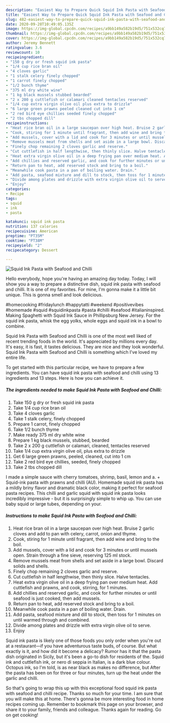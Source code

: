 ```yaml
---
description: "Easiest Way to Prepare Quick Squid Ink Pasta with Seafood and Chilli"
title: "Easiest Way to Prepare Quick Squid Ink Pasta with Seafood and Chilli"
slug: 482-easiest-way-to-prepare-quick-squid-ink-pasta-with-seafood-and-chilli
date: 2020-09-28T10:49:05.135Z
image: https://img-global.cpcdn.com/recipes/a9bb149a582b19d5/751x532cq70/squid-ink-pasta-with-seafood-and-chilli-recipe-main-photo.jpg
thumbnail: https://img-global.cpcdn.com/recipes/a9bb149a582b19d5/751x532cq70/squid-ink-pasta-with-seafood-and-chilli-recipe-main-photo.jpg
cover: https://img-global.cpcdn.com/recipes/a9bb149a582b19d5/751x532cq70/squid-ink-pasta-with-seafood-and-chilli-recipe-main-photo.jpg
author: Jeremy Bennett
ratingvalue: 3.6
reviewcount: 10
recipeingredient:
- "150 g dry or fresh squid ink pasta"
- "1/4 cup rice bran oil"
- "4 cloves garlic"
- "1 stalk celery finely chopped"
- "1 carrot finely chopped"
- "1/2 bunch thyme"
- "375 ml dry white wine"
- "1 kg black mussels stubbed bearded"
- "2 x 200 g cuttlefish or calamari cleaned tentacles reserved"
- "1/4 cup extra virgin olive oil plus extra to drizzle"
- "6 large green prawns peeled cleaned cut into 1 cm"
- "2 red bird eye chillies seeded finely chopped"
- "2 tbs chopped dill"
recipeinstructions:
- "Heat rice bran oil in a large saucepan over high heat. Bruise 2 garlic cloves and add to pan with celery, carrot, onion and thyme."
- "Cook, stiring for 1 minute until fragrant, then add wine and bring to the boil."
- "Add mussels, cover with a lid and cook for 3 minutes or until mussels open. Strain through a fine sieve, reserving 125 ml stock."
- "Remove mussels meat from shells and set aside in a large bowl. Discard solids and shells."
- "Finely chop remaining 2 cloves garlic and reserve."
- "Cut cuttlefish in half lengthwise, then thinly slice. Halve tentacles."
- "Heat extra virgin olive oil in a deep frying pan over medium heat. Add cuttlefish and prawns, and cook, stirring, for 1 minutes."
- "Add chillies and reserved garlic, and cook for further minutes or until seafood is just cooked, then add mussels."
- "Return pan to heat, add reserved stock and bring to a boil."
- "Meanwhile cook pasta in a pan of boiling water. Drain."
- "Add pasta, seafood mixture and dill to stock, then toss for 1 minutes on until warmed through and combined."
- "Divide among plates and drizzle with extra virgin olive oil to serve."
- "Enjoy"
categories:
- Recipe
tags:
- squid
- ink
- pasta

katakunci: squid ink pasta 
nutrition: 137 calories
recipecuisine: American
preptime: "PT35M"
cooktime: "PT38M"
recipeyield: "2"
recipecategory: Dessert

---
```



![Squid Ink Pasta with Seafood and Chilli](https://img-global.cpcdn.com/recipes/a9bb149a582b19d5/751x532cq70/squid-ink-pasta-with-seafood-and-chilli-recipe-main-photo.jpg)

Hello everybody, hope you're having an amazing day today. Today, I will show you a way to prepare a distinctive dish, squid ink pasta with seafood and chilli. It is one of my favorites. For mine, I'm gonna make it a little bit unique. This is gonna smell and look delicious.

#homecooking #fridaylunch #happytatti #weekend #positivevibes #homemade #squid #squidinkpasta #pasta #chilli #seafood #italianinspired. Making Spaghetti with Squid Ink Sauce in Phillipsburg New Jersey. For the squid ink pasta, whisk the egg yolks, whole eggs and squid ink in a bowl to combine.

Squid Ink Pasta with Seafood and Chilli is one of the most well liked of recent trending foods in the world. It's appreciated by millions every day. It's easy, it is fast, it tastes delicious. They are nice and they look wonderful. Squid Ink Pasta with Seafood and Chilli is something which I've loved my entire life.


To get started with this particular recipe, we have to prepare a few ingredients. You can have squid ink pasta with seafood and chilli using 13 ingredients and 13 steps. Here is how you can achieve it.

<!--inarticleads1-->

##### The ingredients needed to make Squid Ink Pasta with Seafood and Chilli:

1. Take 150 g dry or fresh squid ink pasta
1. Take 1/4 cup rice bran oil
1. Take 4 cloves garlic
1. Take 1 stalk celery, finely chopped
1. Prepare 1 carrot, finely chopped
1. Take 1/2 bunch thyme
1. Make ready 375 ml dry white wine
1. Prepare 1 kg black mussels, stubbed, bearded
1. Take 2 x 200 g cuttlefish or calamari, cleaned, tentacles reserved
1. Take 1/4 cup extra virgin olive oil, plus extra to drizzle
1. Get 6 large green prawns, peeled, cleaned, cut into 1 cm
1. Take 2 red bird eye chillies, seeded, finely chopped
1. Take 2 tbs chopped dill


I made a simple sauce with cherry tomatoes, shrimp, basil, lemon and a. + Squid-ink pasta with prawns and chilli (AU). Homemade squid ink pasta has a mildly briny flavor and dramatic black color, making it perfect for seafood pasta recipes. This chilli and garlic squid with squid ink pasta looks incredibly impressive - but it is surprisingly simple to whip up. You can use baby squid or large tubes, depending on your. 

<!--inarticleads2-->

##### Instructions to make Squid Ink Pasta with Seafood and Chilli:

1. Heat rice bran oil in a large saucepan over high heat. Bruise 2 garlic cloves and add to pan with celery, carrot, onion and thyme.
1. Cook, stiring for 1 minute until fragrant, then add wine and bring to the boil.
1. Add mussels, cover with a lid and cook for 3 minutes or until mussels open. Strain through a fine sieve, reserving 125 ml stock.
1. Remove mussels meat from shells and set aside in a large bowl. Discard solids and shells.
1. Finely chop remaining 2 cloves garlic and reserve.
1. Cut cuttlefish in half lengthwise, then thinly slice. Halve tentacles.
1. Heat extra virgin olive oil in a deep frying pan over medium heat. Add cuttlefish and prawns, and cook, stirring, for 1 minutes.
1. Add chillies and reserved garlic, and cook for further minutes or until seafood is just cooked, then add mussels.
1. Return pan to heat, add reserved stock and bring to a boil.
1. Meanwhile cook pasta in a pan of boiling water. Drain.
1. Add pasta, seafood mixture and dill to stock, then toss for 1 minutes on until warmed through and combined.
1. Divide among plates and drizzle with extra virgin olive oil to serve.
1. Enjoy


Squid ink pasta is likely one of those foods you only order when you&#39;re out at a restaurant—if you have adventurous taste buds, of course. But what exactly is it, and how did it become a delicacy? Rumor has it that the pasta dish originated in Sicily, but it&#39;s been a go-to dish for residents of the. Squid ink and cuttlefish ink, or nero di seppia in Italian, is a dark blue colour. Octopus ink, so I&#39;m told, is as near black as makes no difference, but After the pasta has been on for three or four minutes, turn up the heat under the garlic and chilli. 

So that's going to wrap this up with this exceptional food squid ink pasta with seafood and chilli recipe. Thanks so much for your time. I am sure that you will make this at home. There's gonna be more interesting food in home recipes coming up. Remember to bookmark this page on your browser, and share it to your family, friends and colleague. Thanks again for reading. Go on get cooking!

